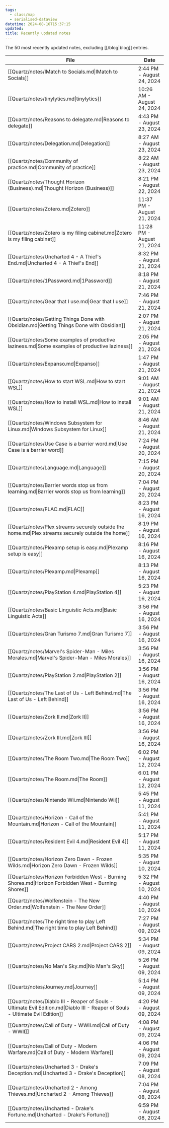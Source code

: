 ```yaml
---
tags:
  - class/map
  - serialised-dataview
datetime: 2024-08-16T15:37:15
updated: 
title: Recently updated notes
---
```

The 50 most recently updated notes, excluding [[/blog|blog]] entries.

<!-- QueryToSerialize: table default(date(updated),date(datetime)) as Date from "Quartz/notes" sort default(date(updated),date(datetime)) desc limit 50 -->
<!-- SerializedQuery: table default(date(updated),date(datetime)) as Date from "Quartz/notes" sort default(date(updated),date(datetime)) desc limit 50 -->

| File                                                                                                                           | Date                       |
| ------------------------------------------------------------------------------------------------------------------------------ | -------------------------- |
| [[Quartz/notes/IMatch to Socials.md\|IMatch to Socials]]                                                                       | 2:44 PM - August 24, 2024  |
| [[Quartz/notes/tinylytics.md\|tinylytics]]                                                                                     | 10:26 AM - August 24, 2024 |
| [[Quartz/notes/Reasons to delegate.md\|Reasons to delegate]]                                                                   | 4:43 PM - August 23, 2024  |
| [[Quartz/notes/Delegation.md\|Delegation]]                                                                                     | 8:27 AM - August 23, 2024  |
| [[Quartz/notes/Community of practice.md\|Community of practice]]                                                               | 8:22 AM - August 23, 2024  |
| [[Quartz/notes/Thought Horizon (Business).md\|Thought Horizon (Business)]]                                                     | 8:21 PM - August 22, 2024  |
| [[Quartz/notes/Zotero.md\|Zotero]]                                                                                             | 11:37 PM - August 21, 2024 |
| [[Quartz/notes/Zotero is my filing cabinet.md\|Zotero is my filing cabinet]]                                                   | 11:28 PM - August 21, 2024 |
| [[Quartz/notes/Uncharted 4 - A Thief's End.md\|Uncharted 4 - A Thief's End]]                                                   | 8:32 PM - August 21, 2024  |
| [[Quartz/notes/1Password.md\|1Password]]                                                                                       | 8:18 PM - August 21, 2024  |
| [[Quartz/notes/Gear that I use.md\|Gear that I use]]                                                                           | 7:46 PM - August 21, 2024  |
| [[Quartz/notes/Getting Things Done with Obsidian.md\|Getting Things Done with Obsidian]]                                       | 2:07 PM - August 21, 2024  |
| [[Quartz/notes/Some examples of productive laziness.md\|Some examples of productive laziness]]                                 | 2:05 PM - August 21, 2024  |
| [[Quartz/notes/Expanso.md\|Expanso]]                                                                                           | 1:47 PM - August 21, 2024  |
| [[Quartz/notes/How to start WSL.md\|How to start WSL]]                                                                         | 9:01 AM - August 21, 2024  |
| [[Quartz/notes/How to install WSL.md\|How to install WSL]]                                                                     | 9:01 AM - August 21, 2024  |
| [[Quartz/notes/Windows Subsystem for Linux.md\|Windows Subsystem for Linux]]                                                   | 8:46 AM - August 21, 2024  |
| [[Quartz/notes/Use Case is a barrier word.md\|Use Case is a barrier word]]                                                     | 7:24 PM - August 20, 2024  |
| [[Quartz/notes/Language.md\|Language]]                                                                                         | 7:15 PM - August 20, 2024  |
| [[Quartz/notes/Barrier words stop us from learning.md\|Barrier words stop us from learning]]                                   | 7:04 PM - August 20, 2024  |
| [[Quartz/notes/FLAC.md\|FLAC]]                                                                                                 | 8:23 PM - August 16, 2024  |
| [[Quartz/notes/Plex streams securely outside the home.md\|Plex streams securely outside the home]]                             | 8:19 PM - August 16, 2024  |
| [[Quartz/notes/Plexamp setup is easy.md\|Plexamp setup is easy]]                                                               | 8:16 PM - August 16, 2024  |
| [[Quartz/notes/Plexamp.md\|Plexamp]]                                                                                           | 8:13 PM - August 16, 2024  |
| [[Quartz/notes/PlayStation 4.md\|PlayStation 4]]                                                                               | 5:23 PM - August 16, 2024  |
| [[Quartz/notes/Basic Linguistic Acts.md\|Basic Linguistic Acts]]                                                               | 3:56 PM - August 16, 2024  |
| [[Quartz/notes/Gran Turismo 7.md\|Gran Turismo 7]]                                                                             | 3:56 PM - August 16, 2024  |
| [[Quartz/notes/Marvel's Spider-Man - Miles Morales.md\|Marvel's Spider-Man - Miles Morales]]                                   | 3:56 PM - August 16, 2024  |
| [[Quartz/notes/PlayStation 2.md\|PlayStation 2]]                                                                               | 3:56 PM - August 16, 2024  |
| [[Quartz/notes/The Last of Us - Left Behind.md\|The Last of Us - Left Behind]]                                                 | 3:56 PM - August 16, 2024  |
| [[Quartz/notes/Zork II.md\|Zork II]]                                                                                           | 3:56 PM - August 16, 2024  |
| [[Quartz/notes/Zork III.md\|Zork III]]                                                                                         | 3:56 PM - August 16, 2024  |
| [[Quartz/notes/The Room Two.md\|The Room Two]]                                                                                 | 6:02 PM - August 12, 2024  |
| [[Quartz/notes/The Room.md\|The Room]]                                                                                         | 6:01 PM - August 12, 2024  |
| [[Quartz/notes/Nintendo Wii.md\|Nintendo Wii]]                                                                                 | 5:45 PM - August 11, 2024  |
| [[Quartz/notes/Horizon - Call of the Mountain.md\|Horizon - Call of the Mountain]]                                             | 5:41 PM - August 11, 2024  |
| [[Quartz/notes/Resident Evil 4.md\|Resident Evil 4]]                                                                           | 5:17 PM - August 11, 2024  |
| [[Quartz/notes/Horizon Zero Dawn - Frozen Wilds.md\|Horizon Zero Dawn - Frozen Wilds]]                                         | 5:35 PM - August 10, 2024  |
| [[Quartz/notes/Horizon Forbidden West - Burning Shores.md\|Horizon Forbidden West - Burning Shores]]                           | 5:32 PM - August 10, 2024  |
| [[Quartz/notes/Wolfenstein - The New Order.md\|Wolfenstein - The New Order]]                                                   | 4:40 PM - August 10, 2024  |
| [[Quartz/notes/The right time to play Left Behind.md\|The right time to play Left Behind]]                                     | 7:27 PM - August 09, 2024  |
| [[Quartz/notes/Project CARS 2.md\|Project CARS 2]]                                                                             | 5:34 PM - August 09, 2024  |
| [[Quartz/notes/No Man's Sky.md\|No Man's Sky]]                                                                                 | 5:26 PM - August 09, 2024  |
| [[Quartz/notes/Journey.md\|Journey]]                                                                                           | 5:14 PM - August 09, 2024  |
| [[Quartz/notes/Diablo III - Reaper of Souls - Ultimate Evil Edition.md\|Diablo III - Reaper of Souls - Ultimate Evil Edition]] | 4:20 PM - August 09, 2024  |
| [[Quartz/notes/Call of Duty - WWII.md\|Call of Duty - WWII]]                                                                   | 4:08 PM - August 09, 2024  |
| [[Quartz/notes/Call of Duty - Modern Warfare.md\|Call of Duty - Modern Warfare]]                                               | 4:06 PM - August 09, 2024  |
| [[Quartz/notes/Uncharted 3 - Drake's Deception.md\|Uncharted 3 - Drake's Deception]]                                           | 7:09 PM - August 08, 2024  |
| [[Quartz/notes/Uncharted 2 - Among Thieves.md\|Uncharted 2 - Among Thieves]]                                                   | 7:04 PM - August 08, 2024  |
| [[Quartz/notes/Uncharted - Drake's Fortune.md\|Uncharted - Drake's Fortune]]                                                   | 6:59 PM - August 08, 2024  |
<!-- SerializedQuery END -->
